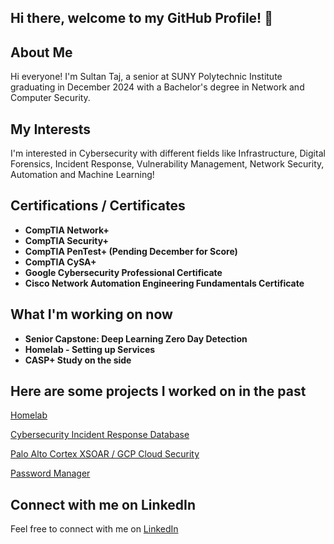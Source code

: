 ## Hi there, welcome to my GitHub Profile! 👋

## About Me

Hi everyone! I'm Sultan Taj, a senior at SUNY Polytechnic Institute graduating in December 2024 with a Bachelor's degree in Network and Computer Security.

## My Interests

I'm interested in Cybersecurity with different fields like Infrastructure, Digital Forensics, Incident Response, Vulnerability Management, Network Security, Automation and Machine Learning!

## Certifications / Certificates
- **CompTIA Network+**
- **CompTIA Security+**
- **CompTIA PenTest+ (Pending December for Score)**
- **CompTIA CySA+**
- **Google Cybersecurity Professional Certificate**
- **Cisco Network Automation Engineering Fundamentals Certificate**

## What I'm  working on now
- **Senior Capstone: Deep Learning Zero Day Detection**
- **Homelab - Setting up Services**
- **CASP+ Study on the side**

## Here are some projects I worked on in the past

[Homelab](https://github.com/STaj-55/HomeLab)

[Cybersecurity Incident Response Database](https://github.com/STaj-55/Cybersecurity_Incident_Response_Database)

[Palo Alto Cortex XSOAR / GCP Cloud Security](https://github.com/STaj-55/GCP_XSOAR_Labs)

[Password Manager](https://github.com/STaj-55/PasswordManager)

## Connect with me on LinkedIn

Feel free to connect with me on [LinkedIn](https://www.linkedin.com/in/sultantaj/)
<!--
**STaj-55/STaj-55** is a ✨ _special_ ✨ repository because its `README.md` (this file) appears on your GitHub profile.

Here are some ideas to get you started:

- 🔭 I’m currently working on ...
- 🌱 I’m currently learning ...
- 👯 I’m looking to collaborate on ...
- 🤔 I’m looking for help with ...
- 💬 Ask me about ...
- 📫 How to reach me: ...
- 😄 Pronouns: ...
- ⚡ Fun fact: ...
-->
